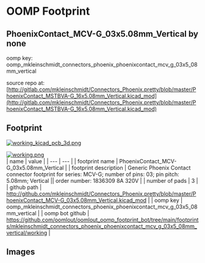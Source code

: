 # OOMP Footprint  
## PhoenixContact_MCV-G_03x5.08mm_Vertical  by none  
  
oomp key: oomp_mkleinschmidt_connectors_phoenix_phoenixcontact_mcv_g_03x5_08mm_vertical  
  
source repo at: [http://gitlab.com/mkleinschmidt/Connectors_Phoenix.pretty/blob/master/PhoenixContact_MSTBVA-G_16x5.08mm_Vertical.kicad_mod](http://gitlab.com/mkleinschmidt/Connectors_Phoenix.pretty/blob/master/PhoenixContact_MSTBVA-G_16x5.08mm_Vertical.kicad_mod)  
## Footprint  
  
[![working_kicad_pcb_3d.png](working_kicad_pcb_3d_600.png)](working_kicad_pcb_3d.png)  
  
[![working.png](working_600.png)](working.png)  
| name | value | 
| --- | --- | 
| footprint name | PhoenixContact_MCV-G_03x5.08mm_Vertical | 
| footprint description | Generic Phoenix Contact connector footprint for series: MCV-G; number of pins: 03; pin pitch: 5.08mm; Vertical || order number: 1836309 8A 320V | 
| number of pads | 3 | 
| github path | http://github.com/mkleinschmidt/Connectors_Phoenix.pretty/blob/master/PhoenixContact_MCV-G_03x5.08mm_Vertical.kicad_mod | 
| oomp key | oomp_mkleinschmidt_connectors_phoenix_phoenixcontact_mcv_g_03x5_08mm_vertical | 
| oomp bot github | https://github.com/oomlout/oomlout_oomp_footprint_bot/tree/main/footprints/mkleinschmidt_connectors_phoenix_phoenixcontact_mcv_g_03x5_08mm_vertical/working | 
## Images  
